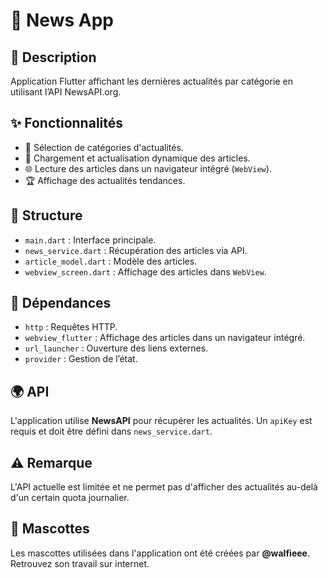 # 📰 News App

## 📌 Description
Application Flutter affichant les dernières actualités par catégorie en utilisant l’API NewsAPI.org.

## ✨ Fonctionnalités
- 📂 Sélection de catégories d'actualités.
- 🔄 Chargement et actualisation dynamique des articles.
- 🌐 Lecture des articles dans un navigateur intégré (`WebView`).
- 🏆 Affichage des actualités tendances.

## 📁 Structure
- `main.dart` : Interface principale.
- `news_service.dart` : Récupération des articles via API.
- `article_model.dart` : Modèle des articles.
- `webview_screen.dart` : Affichage des articles dans `WebView`.

## 🔗 Dépendances
- `http` : Requêtes HTTP.
- `webview_flutter` : Affichage des articles dans un navigateur intégré.
- `url_launcher` : Ouverture des liens externes.
- `provider` : Gestion de l’état.

## 🌍 API
L'application utilise **NewsAPI** pour récupérer les actualités. Un `apiKey` est requis et doit être défini dans `news_service.dart`.

## ⚠️ Remarque
L'API actuelle est limitée et ne permet pas d'afficher des actualités au-delà d'un certain quota journalier.

## 🎨 Mascottes
Les mascottes utilisées dans l'application ont été créées par **@walfieee**. Retrouvez son travail sur internet.
